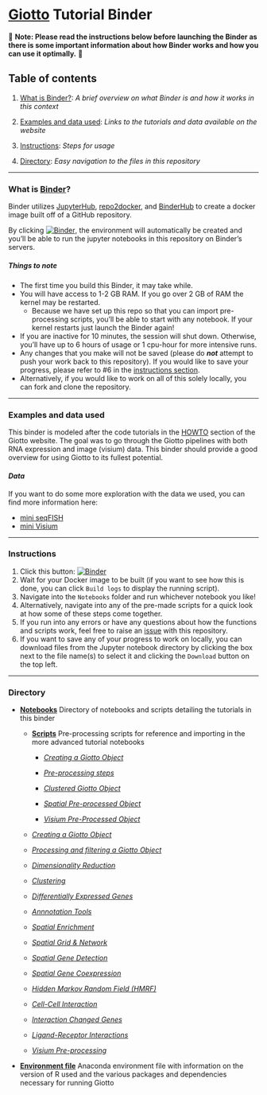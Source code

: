 # [Giotto](https://rubd.github.io/Giotto_site/index.html) Tutorial Binder

🔴 **Note: Please read the instructions below before launching the Binder as there is some important information about how Binder works and how you can use it optimally.** 🔴

## Table of contents
1. [What is Binder?](https://github.com/ndelrossi7/giotto-tutorial-binder#what-is-binder): *A brief overview on what Binder is and how it works in this context*

2. [Examples and data used](https://github.com/ndelrossi7/giotto-tutorial-binder#examples-and-data-used): *Links to the tutorials and data available on the website*

3. [Instructions](https://github.com/ndelrossi7/giotto-tutorial-binder#instructions): *Steps for usage*

4. [Directory](https://github.com/ndelrossi7/giotto-tutorial-binder#directory): *Easy navigation to the files in this repository*

----------------------------

### What is [Binder](https://mybinder.readthedocs.io/en/latest/)?

Binder utilizes [JupyterHub](https://jupyterhub.readthedocs.io/en/stable/), [repo2docker](https://repo2docker.readthedocs.io/en/latest/), and [BinderHub](https://binderhub.readthedocs.io/en/latest/) to create a docker image built off of a GitHub repository. 

By clicking [![Binder](https://mybinder.org/badge_logo.svg)](https://mybinder.org/v2/gh/ndelrossi7/r-conda-binder/HEAD), the environment will automatically be created and you’ll be able to run the jupyter notebooks in this repository on Binder’s servers. 

##### *Things to note*
- The first time you build this Binder, it may take while.
- You will have access to 1-2 GB RAM. If you go over 2 GB of RAM the kernel may be restarted.
  - Because we have set up this repo so that you can import pre-processing scripts, you’ll be able to start with any notebook. If your kernel restarts just launch the Binder again!
- If you are inactive for 10 minutes, the session will shut down. Otherwise, you’ll have up to 6 hours of usage or 1 cpu-hour for more intensive runs. 
- Any changes that you make will not be saved (please do ***not*** attempt to push your work back to this repository). If you would like to save your progress, please refer to #6 in the [instructions section](https://github.com/ndelrossi7/giotto-tutorial-binder#instructions).
- Alternatively, if you would like to work on all of this solely locally, you can fork and clone the repository.

---------------------------

### Examples and data used

This binder is modeled after the code tutorials in the [HOWTO](https://rubd.github.io/Giotto_site/articles/getting_started.html#howtos) section of the Giotto website. The goal was to go through the Giotto pipelines with both RNA expression and image (visium) data. This binder should provide a good overview for using Giotto to its fullest potential. 

#### *Data*
If you want to do some more exploration with the data we used, you can find more information here:
- [mini seqFISH](https://rubd.github.io/Giotto_site/articles/mini_seqfish.html)
- [mini Visium](https://rubd.github.io/Giotto_site/articles/mini_visium.html)

---------------------------

### Instructions
1. Click this button: [![Binder](https://mybinder.org/badge_logo.svg)](https://mybinder.org/v2/gh/ndelrossi7/r-conda-binder/HEAD)
2. Wait for your Docker image to be built (if you want to see how this is done, you can click ```Build logs``` to display the running script).
3. Navigate into the ```Notebooks``` folder and run whichever notebook you like!
4. Alternatively, navigate into any of the pre-made scripts for a quick look at how some of these steps come together.
5. If you run into any errors or have any questions about how the functions and scripts work, feel free to raise an [issue](https://github.com/ndelrossi7/giotto-tutorial-binder/issues) with this repository.
6. If you want to save any of your progress to work on locally, you can download files from the Jupyter notebook directory by clicking the box next to the file name(s) to select it and clicking the ```Download``` button on the top left.

-------------------------------

### Directory

- [**Notebooks**](https://github.com/ndelrossi7/giotto-tutorial-binder/tree/main/notebooks) Directory of notebooks and scripts detailing the tutorials in this binder

  - [**Scripts**](https://github.com/ndelrossi7/giotto-tutorial-binder/tree/main/notebooks/scripts) Pre-processing scripts for reference and importing in the more advanced tutorial notebooks
    - [*Creating a Giotto Object*](https://github.com/ndelrossi7/giotto-tutorial-binder/blob/main/notebooks/scripts/my_giotto_object.R)
  
    - [*Pre-processing steps*](https://github.com/ndelrossi7/giotto-tutorial-binder/blob/main/notebooks/scripts/preprocess.R)
  
    - [*Clustered Giotto Object*](https://github.com/ndelrossi7/giotto-tutorial-binder/blob/main/notebooks/scripts/clustered_obj.R)
  
    - [*Spatial Pre-processed Object*](https://github.com/ndelrossi7/giotto-tutorial-binder/blob/main/notebooks/scripts/spatial_pre_process.R)
  
    - [*Visium Pre-Processed Object*](https://github.com/ndelrossi7/giotto-tutorial-binder/blob/main/notebooks/scripts/visium_obj.R)

  - [*Creating a Giotto Object*](https://github.com/ndelrossi7/giotto-tutorial-binder/blob/main/notebooks/a-Creating-a-Giotto-Object.ipynb)

  - [*Processing and filtering a Giotto Object*](https://github.com/ndelrossi7/giotto-tutorial-binder/blob/main/notebooks/b-Processing-and-Filtering-Giotto-Object.ipynb)

  - [*Dimensionality Reduction*](https://github.com/ndelrossi7/giotto-tutorial-binder/blob/main/notebooks/c-Dimensionality-Reduction.ipynb)

  - [*Clustering*](https://github.com/ndelrossi7/giotto-tutorial-binder/blob/main/notebooks/d-Clustering.ipynb)

  - [*Differentially Expressed Genes*](https://github.com/ndelrossi7/giotto-tutorial-binder/blob/main/notebooks/e-Differentially-Expressed-Genes.ipynb)

  - [*Annnotation Tools*](https://github.com/ndelrossi7/giotto-tutorial-binder/blob/main/notebooks/f-Annotation-Tools.ipynb)

  - [*Spatial Enrichment*](https://github.com/ndelrossi7/giotto-tutorial-binder/blob/main/notebooks/g-Spot-Enrichment-Tools.ipynb)

  - [*Spatial Grid & Network*](https://github.com/ndelrossi7/giotto-tutorial-binder/blob/main/notebooks/h-Spatial-Grid-or-Network.ipynb)

  - [*Spatial Gene Detection*](https://github.com/ndelrossi7/giotto-tutorial-binder/blob/main/notebooks/i-Spatial-Gene-Detection.ipynb)

  - [*Spatial Gene Coexpression*](https://github.com/ndelrossi7/giotto-tutorial-binder/blob/main/notebooks/j-Spatial-Gene-Coexpression.ipynb)

  - [*Hidden Markov Random Field (HMRF)*](https://github.com/ndelrossi7/giotto-tutorial-binder/blob/main/notebooks/k-Hidden-Markov-Random-Field.ipynb)

  - [*Cell-Cell Interaction*](https://github.com/ndelrossi7/giotto-tutorial-binder/blob/main/notebooks/l-Cell-Cell-Interaction-Enrichment.ipynb)

  - [*Interaction Changed Genes*](https://github.com/ndelrossi7/giotto-tutorial-binder/blob/main/notebooks/m-Interaction-Changed-Genes.ipynb)

  - [*Ligand-Receptor Interactions*](https://github.com/ndelrossi7/giotto-tutorial-binder/blob/main/notebooks/n-Ligand-receptor-interactions.ipynb)

  - [*Visium Pre-processing*](https://github.com/ndelrossi7/giotto-tutorial-binder/blob/main/notebooks/o-Visium-Preprocessing.ipynb)

- [**Environment file**](https://github.com/ndelrossi7/giotto-tutorial-binder/blob/main/environment.yml) Anaconda environment file with information on the version of R used and the various packages and dependencies necessary for running Giotto
